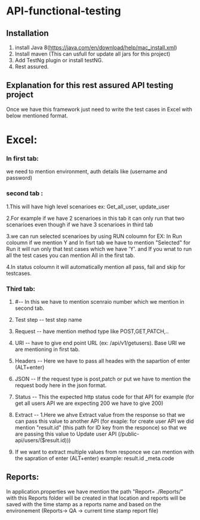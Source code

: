# API-functional-testing
## Installation
1. install Java 8(https://java.com/en/download/help/mac_install.xml)
2. Install maven (This can usfull for update all jars for this project) 
3. Add TestNg plugin or install testNG.
4. Rest assured.

## Explanation for this rest assured API testing project
Once we have this framework just need to write the test cases in Excel with below mentioned format.

# Excel:

### In first tab:
we need to mention environment, auth details like (username and password)
### second tab :
1.This will have high level scenarioes ex: Get_all_user, update_user

2.For example if we have 2 scenarioes in this tab it can only run that two scenarioes even though if we have 3 scenarioes in third tab

3.we can run selected scenarioes by using RUN coloumn for EX: In Run coloumn if we mention Y and In fisrt tab we have to mention "Selected" for Run it will run only that test cases which we have 'Y'. and If you wnat to run all the test cases you can mention All in the first tab.

4.In status coloumn it will automatically mention all pass, fail and skip for testcases.

### Third tab:
1. #-- In this we have to mention scenraio number which we mention in second tab.

2. Test step   -- test step name 

3. Request     -- have mention method type like POST,GET,PATCH,..

4. URI         -- have to give end point URL (ex: /api/v1/getusers). Base URI we are mentioning in first tab.

4. Headers     -- Here we have to pass all heades with the sapartion of enter (ALT+enter)

6. JSON        -- If the request type is post,patch or put we have to mention the request body here in the json format.

7. Status      -- This the expected http status code for that API for example (for get all users API we are expecting 200 we have to give 200) 

8. Extract			-- 1.Here we ahve Extract value from the response so that we can pass this value to another API (for exaple: for create user API we did mention "result.id" (this path for ID key from the responce) so that we are passing this value to Update user API (/public-api/users/($result.id)))	

2. If we want to extract multiple values from responce we can mention with the sapration of enter (ALT+enter) example: result.id 
_meta.code

## Reports:
In application.properties we have mention the path "Report= ./Reports/" with this Reports folder will be created in that location and reports will be saved with the time stamp as a reports name and based on the environement (Reports-> QA -> current time stamp report file)
